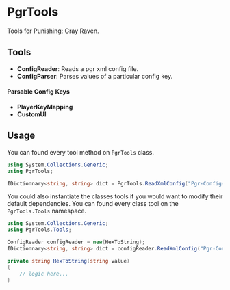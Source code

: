 # PgrTools
Tools for Punishing: Gray Raven.

## Tools
* **ConfigReader**: Reads a pgr xml config file.
* **ConfigParser**: Parses values of a particular config key.

#### Parsable Config Keys
* **PlayerKeyMapping**
* **CustomUI**

## Usage
You can found every tool method on ```PgrTools``` class.

```c#
using System.Collections.Generic;
using PgrTools;

IDictionnary<string, string> dict = PgrTools.ReadXmlConfig("Pgr-Config-File-Path.xml"); 
```

You could also instantiate the classes tools if you would want to modify their default dependencies. You can found every class tool on the ```PgrTools.Tools``` namespace.

```c#
using System.Collections.Generic;
using PgrTools.Tools;

ConfigReader configReader = new(HexToString);
IDictionnary<string, string> dict = configReader.ReadXmlConfig("Pgr-Config-File-Path.xml");

private string HexToString(string value)
{
    // logic here...
}
```

